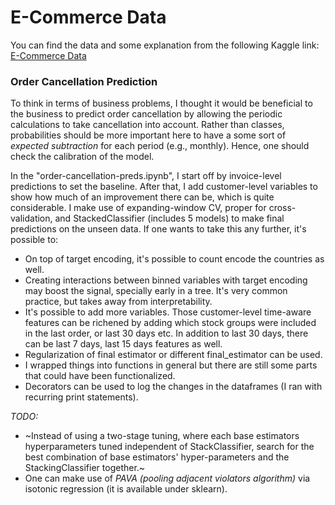 # E-Commerce Data

You can find the data and some explanation from the following Kaggle link:
[E-Commerce Data](https://www.kaggle.com/datasets/carrie1/ecommerce-data)

### Order Cancellation Prediction

To think in terms of business problems, I thought it would be beneficial to the business to predict order cancellation by allowing the periodic calculations to take cancellation into account. Rather than classes, probabilities should be more important here to have a some sort of *expected subtraction* for each period (e.g., monthly). Hence, one should check the calibration of the model.

In the "order-cancellation-preds.ipynb", I start off by invoice-level predictions to set the baseline. After that, I add customer-level variables to show how much of an improvement there can be, which is quite considerable. I make use of expanding-window CV, proper for cross-validation, and StackedClassifier (includes 5 models) to make final  predictions on the unseen data. If one wants to take this any further, it's possible to:
- On top of target encoding, it's possible to count encode the countries as well.
- Creating interactions between binned variables with target encoding may boost the signal, specially early in a tree. It's very common practice, but takes away from interpretability.
- It's possible to add more variables. Those customer-level time-aware features can be richened by adding which stock groups were included in the last order, or last 30 days etc. In addition to last 30 days, there can be last 7 days, last 15 days features as well.
- Regularization of final estimator or different final_estimator can be used.
- I wrapped things into functions in general but there are still some parts that could have been functionalized.
- Decorators can be used to log the changes in the dataframes (I ran with recurring print statements).

*TODO:*

* ~Instead of using a two-stage tuning, where each base estimators hyperparameters tuned independent of StackClassifier, search for the best combination of base estimators' hyper-parameters and the StackingClassifier together.~
* One can make use of *PAVA (pooling adjacent violators algorithm)* via isotonic regression (it is available under sklearn).
